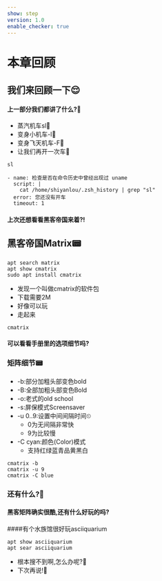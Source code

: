 ```yaml
---
show: step
version: 1.0
enable_checker: true
---
```


# 本章回顾

## 我们来回顾一下😌

#### 上一部分我们都讲了什么?🤔

- 蒸汽机车sl🚂
- 变身小机车-l🚂
- 变身飞天机车-F🚂
- 让我们再开一次车🚂


```shell
sl
```

```checker
- name: 检查是否在命令历史中曾经出现过 uname
  script: |
    cat /home/shiyanlou/.zsh_history | grep "sl"
  error: 您还没有开车
  timeout: 1
```

#### 上次还想看看黑客帝国来着?!

## 黑客帝国Matrix📟

```shell 
apt search matrix
apt show cmatrix
sudo apt install cmatrix
```
- 发现一个叫做cmatrix的软件包
- 下载需要2M
- 好像可以玩
- 走起来

```shell 
cmatrix
```

#### 可以看看手册里的选项细节吗?

### 矩阵细节📟
- -b:部分加粗头部变色bold
- -B:全部加粗头部变色Bold
- -o:老式的old school
- -s:屏保模式Screensaver
- -u 0..9:设置中间间隔时间⏲
    - 0为无间隔非常快
    - 9为比较慢
- -C cyan:颜色(Color)模式
    - 支持红绿蓝青品黄黑白
    
```shell 
cmatrix -b
cmatrix -u 9
cmatrix -C blue
```
### 还有什么?🤨
#### 黑客矩阵确实很酷,还有什么好玩的吗?
####有个水族馆很好玩asciiquarium

```shell 
apt show asciiquarium
apt sear asciiquarium
```

- 根本搜不到啊,怎么办呢?🤪
- 下次再说!👋
